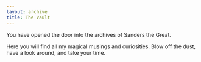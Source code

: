 ```yaml
---
layout: archive
title: The Vault
---
```

You have opened the door into the archives of Sanders the Great. 

Here you will find all my magical musings and curiosities. 
Blow off the dust, have a look around, and take your time.
